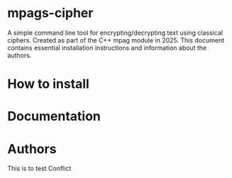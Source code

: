 # mpags-cipher
A simple command line tool for encrypting/decrypting text using classical ciphers. Created as part of the C++ mpag module in 2025. This document contains essential installation instructions and information about the authors.
# How to install

# Documentation

# Authors

This is to test Conflict
